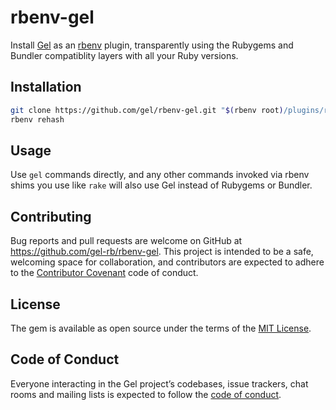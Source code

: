 # rbenv-gel

Install [Gel](https://github.com/gel-rb/gel) as an [rbenv](https://github.com/rbenv/rbenv) plugin, transparently using the Rubygems and Bundler compatiblity layers with all your Ruby versions.

## Installation

```sh
git clone https://github.com/gel/rbenv-gel.git "$(rbenv root)/plugins/rbenv-gel"
rbenv rehash
```

## Usage

Use `gel` commands directly, and any other commands invoked via rbenv shims you use like `rake` will also use Gel instead of Rubygems or Bundler.

## Contributing

Bug reports and pull requests are welcome on GitHub at https://github.com/gel-rb/rbenv-gel. This project is intended to be a safe, welcoming space for collaboration, and contributors are expected to adhere to the [Contributor Covenant](http://contributor-covenant.org) code of conduct.

## License

The gem is available as open source under the terms of the [MIT License](https://opensource.org/licenses/MIT).

## Code of Conduct

Everyone interacting in the Gel project’s codebases, issue trackers, chat rooms and mailing lists is expected to follow the [code of conduct](https://github.com/gel-rb/gel/blob/master/CODE_OF_CONDUCT.md).
